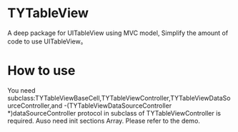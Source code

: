 # TYTableView
 A deep package for UITableView using MVC model, Simplify the amount of code to use UITableView。
# How to use
You need subclass:TYTableViewBaseCell,TYTableViewController,TYTableViewDataSourceController,and 
-(TYTableViewDataSourceController *)dataSourceController protocol in subclass of TYTableViewController
is required. Auso need init sections Array. Please refer to the demo.
